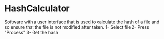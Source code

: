# HashCalculator
Software with a user interface that is used to calculate the hash of a file and so ensure that the file is not modified after taken.
1- Select file
2- Press "Process"
3- Get the hash
